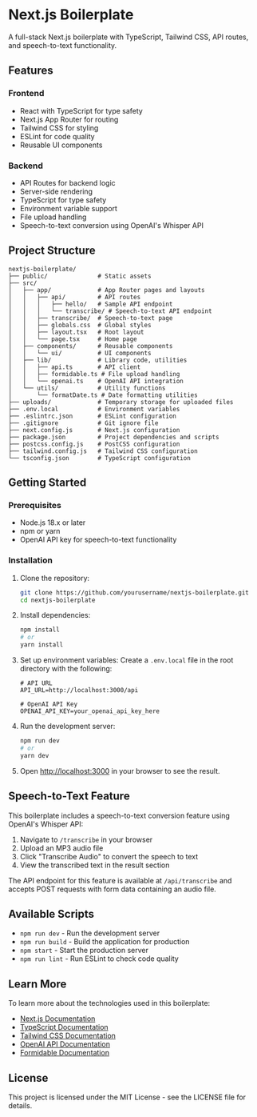 # Next.js Boilerplate

A full-stack Next.js boilerplate with TypeScript, Tailwind CSS, API routes, and speech-to-text functionality.

## Features

### Frontend
- React with TypeScript for type safety
- Next.js App Router for routing
- Tailwind CSS for styling
- ESLint for code quality
- Reusable UI components

### Backend
- API Routes for backend logic
- Server-side rendering
- TypeScript for type safety
- Environment variable support
- File upload handling
- Speech-to-text conversion using OpenAI's Whisper API

## Project Structure

```
nextjs-boilerplate/
├── public/              # Static assets
├── src/
│   ├── app/             # App Router pages and layouts
│   │   ├── api/         # API routes
│   │   │   ├── hello/   # Sample API endpoint
│   │   │   └── transcribe/ # Speech-to-text API endpoint
│   │   ├── transcribe/  # Speech-to-text page
│   │   ├── globals.css  # Global styles
│   │   ├── layout.tsx   # Root layout
│   │   └── page.tsx     # Home page
│   ├── components/      # Reusable components
│   │   └── ui/          # UI components
│   ├── lib/             # Library code, utilities
│   │   ├── api.ts       # API client
│   │   ├── formidable.ts # File upload handling
│   │   └── openai.ts    # OpenAI API integration
│   └── utils/           # Utility functions
│       └── formatDate.ts # Date formatting utilities
├── uploads/             # Temporary storage for uploaded files
├── .env.local           # Environment variables
├── .eslintrc.json       # ESLint configuration
├── .gitignore           # Git ignore file
├── next.config.js       # Next.js configuration
├── package.json         # Project dependencies and scripts
├── postcss.config.js    # PostCSS configuration
├── tailwind.config.js   # Tailwind CSS configuration
└── tsconfig.json        # TypeScript configuration
```

## Getting Started

### Prerequisites

- Node.js 18.x or later
- npm or yarn
- OpenAI API key for speech-to-text functionality

### Installation

1. Clone the repository:
   ```bash
   git clone https://github.com/yourusername/nextjs-boilerplate.git
   cd nextjs-boilerplate
   ```

2. Install dependencies:
   ```bash
   npm install
   # or
   yarn install
   ```

3. Set up environment variables:
   Create a `.env.local` file in the root directory with the following:
   ```
   # API URL
   API_URL=http://localhost:3000/api
   
   # OpenAI API Key
   OPENAI_API_KEY=your_openai_api_key_here
   ```

4. Run the development server:
   ```bash
   npm run dev
   # or
   yarn dev
   ```

5. Open [http://localhost:3000](http://localhost:3000) in your browser to see the result.

## Speech-to-Text Feature

This boilerplate includes a speech-to-text conversion feature using OpenAI's Whisper API:

1. Navigate to `/transcribe` in your browser
2. Upload an MP3 audio file
3. Click "Transcribe Audio" to convert the speech to text
4. View the transcribed text in the result section

The API endpoint for this feature is available at `/api/transcribe` and accepts POST requests with form data containing an audio file.

## Available Scripts

- `npm run dev` - Run the development server
- `npm run build` - Build the application for production
- `npm start` - Start the production server
- `npm run lint` - Run ESLint to check code quality

## Learn More

To learn more about the technologies used in this boilerplate:

- [Next.js Documentation](https://nextjs.org/docs)
- [TypeScript Documentation](https://www.typescriptlang.org/docs/)
- [Tailwind CSS Documentation](https://tailwindcss.com/docs)
- [OpenAI API Documentation](https://platform.openai.com/docs/api-reference)
- [Formidable Documentation](https://github.com/node-formidable/formidable)

## License

This project is licensed under the MIT License - see the LICENSE file for details.

